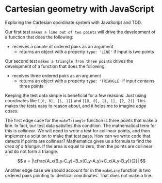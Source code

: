 # Cartesian geometry with JavaScript

Exploring the Cartesian coordinate system with JavaScript and TDD.

Our first test `makes a line out of two points` will drive the development of a function that does the following: 
  - receives a couple of ordered pairs as an argument 
	- returns an object with a property `type: 'LINE'` if input is two points

Our second test `makes a triangle from three points` drives the development of a function that does the following:
  - receives three ordered pairs as an argument
	- returns an object with a property `type: 'TRIANGLE'` if input contains three points

Keeping the test data simple is beneficial for a few reasons. Just using coordinates like `[[0, 0], [1, 1]]` and `[[0, 0], [1, 1], [2, 2]]`. This makes the tests easy to reason about, and it helps me to imagine _edge cases_.

The first edge case for the `makeTriangle` function is three points that make a line. In fact, our test data satisfies this condition. The mathematical term for this is _collinear_. 
We will need to write a test for collinear points, and then implement a solution to make that test pass. How can we write code that detects if points are collinear? Mathematics gives us a formula to find the _area of a triangle_. If the area is equal to zero, then the points are collinear and do not form a triangle.

$$
a = |\cfrac{A_x(B_y-C_y)+B_x(C_y-A_y)+C_x(A_y-B_y)}{2}|
$$

Another edge case we should account for in the `makeLine` function is two ordered pairs pointing to identical coordinates. That does not make a line.

